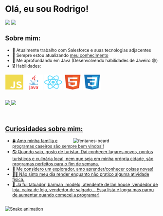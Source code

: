 # Olá, eu sou Rodrigo! 
<a href="https://www.instagram.com/rodrigofentaness" target="_blank"><img src="https://img.shields.io/badge/-Instagram-%23E4405F?style=for-the-badge&logo=instagram&logoColor=white" target="_blank"></a>
<a href="https://www.linkedin.com/in/rodrigofentanes/" target="_blank"><img src="https://img.shields.io/badge/-LinkedIn-%230077B5?style=for-the-badge&logo=linkedin&logoColor=white" target="_blank"></a>

## Sobre mim:
- :footprints: Atualmente trabalho com Salesforce e suas tecnologias adjacentes
- :owl: Sempre estou atualizando [meu conhecimento](https://github.com/rodrigofentanes/PESSOAL-Conhecimento#meu-conhecimento)
- :seedling: Me aprofundando em Java (Desenvolvendo habilidades de Javeiro 😄)
- :medal_military: Habilidades: 

<div>
  <img align="center" alt="fentanes-Js" height="50" width="60" src="https://raw.githubusercontent.com/devicons/devicon/master/icons/javascript/javascript-plain.svg">
  <img align="center" alt="fentanes-Js" height="50" width="60" src="https://github.com/devicons/devicon/blob/master/icons/java/java-original-wordmark.svg">
  <img align="center" alt="fentanes-React" height="50" width="60" src="https://raw.githubusercontent.com/devicons/devicon/master/icons/react/react-original.svg">
  <img align="center" alt="fentanes-HTML" height="50" width="60" src="https://raw.githubusercontent.com/devicons/devicon/master/icons/html5/html5-original.svg">
  <img align="center" alt="fentanes-CSS" height="50" width="60" src="https://raw.githubusercontent.com/devicons/devicon/master/icons/css3/css3-original.svg">
</div>

<div align="left">
  <br>
  <br>
  <a href="https://github.com/rodrigofentanes?tab=repositories">
  <img height="180em" src="https://github-readme-stats.vercel.app/api?username=rodrigofentanes&show_icons=true&theme=dracula&include_all_commits=true&count_private=true"/>
  <img height="180em" src="https://github-readme-stats.vercel.app/api/top-langs/?username=rodrigofentanes&layout=compact&langs_count=7&theme=dracula"/>
</div>

<br>
<br>
  
## Curiosidades sobre mim:
<div> 
   <img align="right" width="280px;" alt="fentanes-beard" src="https://c.tenor.com/E--_3Up1FmwAAAAC/beard-alone.gif">
<div>

- :four_leaf_clover: Amo minha família e programas caseiros são sempre bem vindos!!
- :earth_americas: Quando saio, gosto de turistar. Dai conhecer lugares novos, pontos turísticos e culinária local, nem que seja em minha própria cidade, são programas perfeitos para o fim de semana.
- :telescope: Me considero um explorador, amo aprender/conhecer coisas novas!
- :weight_lifting_man: Não sinto meu dia render enquanto não pratico alguma atividade física.
- :construction_worker: Já fui tatuador, barman, modelo, atendente de lan house, vendedor de loja, caixa de loja, vendedor de salgado... Essa lista é longa mas parou de aumentar quando comecei a programar!
  
##

<div>

  ![Snake animation](https://github.com/rodrigofentanes/rodrigofentanes/blob/output/github-contribution-grid-snake.svg)

</div>
